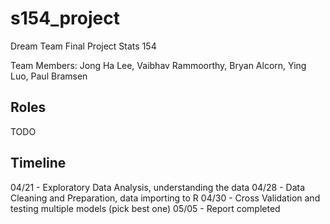 # s154_project
Dream Team Final Project Stats 154

Team Members: Jong Ha Lee, Vaibhav Rammoorthy, Bryan Alcorn, Ying Luo, Paul Bramsen

## Roles
TODO

## Timeline

04/21 - Exploratory Data Analysis, understanding the data
04/28 - Data Cleaning and Preparation, data importing to R
04/30 - Cross Validation and testing multiple models (pick best one)
05/05 - Report completed
